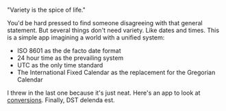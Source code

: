 "Variety is the spice of life."

You'd be hard pressed to find someone disagreeing with that general statement. But several things don't need variety. Like dates and times. This is a simple app imagining a world with a unified system:

* ISO 8601 as the de facto date format
* 24 hour time as the prevailing system
* UTC as the only time standard
* The International Fixed Calendar as the replacement for the Gregorian Calendar

I threw in the last one because it's just neat. Here's an app to look at [conversions](http://internationalfixedcalendar.com/). Finally, DST delenda est.
